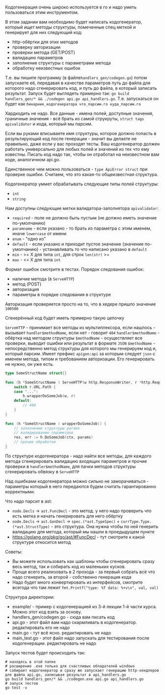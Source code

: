 Кодогенерация очень широко используется в го и надо уметь пользоваться этим инструментом.

В этом задании вам необходимо будет написать кодогенератор, который ищет методы структуры, 
помеченные спец меткой и генерирует для них следующий код:
* http-обёртки для этих методов
* проверку авторизации
* проверки метода (GET/POST)
* валидацию параметров
* заполнение структуры с параметрами метода
* обработку неизвестных ошибок

Т.е. вы пишите программу (в файле`handlers_gen/codegen.go`) 
потом запускаете её, передавая в качестве параметров путь до файла для 
которого надо сгенерировать код, 
и путь до файла, в который записать результат. 
Запуск будет выглядеть примерно так: `go build handlers_gen/* && ./codegen api.go api_handlers.go`. 
Т.е. запускаться он будет как `бинарник_кодогенератора что_парсим.го куда_парсим.го`

Хардкодить не надо. Все данные - имена полей, доступные значения, граничные значения - 
всё брать из самой струкруты, `struct tags apivalidator` и кода, который мы парсим.
 
Если вы руками вписываете имя структуры, которое должно попасть в результирующий 
код после генерации - 
значит вы делаете не правильно, даже если у вас проходят тесты. Ваш кодогенератор 
должен работать универсально для любых полей и значений из тех что ему известны. 
Писать код надо так, чтобы он отработал на неизвестном вам коде, аналогичном api.go.
 
Единственное чем можно пользоваться - `type ApiError struct` при проверке ошибки. 
Считаем, что это какая-то общеизвестная структура.

Кодогенератор уммет обрабатывать следующие типы полей структуры:
* `int`
* `string`

Нам доступны следующие метки валидатора-заполнятора `apivalidator`:
* `required` - поле не должно быть пустым (не должно иметь значение по-умолчанию)
* `paramname` - если указано - то брать из параметра с этим именем, иначе `lowercase` от имени
* `enum` - "одно из"
* `default` - если указано и приходит пустое значение (значение по-умолчанию) - устанавливать то что написано указано в `default`
* `min` - >= X для типа `int`, для строк `len(str)` >=
* `max` - <= X для типа `int`

Формат ошибок смотрите в тестах. Порядок следования ошибок:
* наличие метода (в `ServeHTTP`)
* метод (POST)
* авторизация
* параметры в порядке следования в структуре

Авторизация проверяется просто на то, что в хедере пришло значение `100500`

Сгенерённый код будет иметь примерно такую цепочку

`ServeHTTP` - принимает все методы из мультиплексора, если нашлось - вызывает `handler$methodName`, если нет - говорит `404`
`handler$methodName` - обёртка над методом структуры `$methodName` - осуществляет все проверки, выводит ошибки или результат в формате `JSON`
`$methodName` - непосредственно метод структуры для которого мы генерируем код и, который парсим. 
Имеет префикс `apigen:api` за которым следует `json` с именем метода, типом и требованием авторизации. Его генерировать не нужно, он уже есть.

``` go
type SomeStructName struct{}
 
func (h *SomeStructName ) ServeHTTP(w http.ResponseWriter, r *http.Request) {
    switch r.URL.Path {
    case "...":
        h.wrapperDoSomeJob(w, r)
    default:
        // 404
    }
}
 
func (h *SomeStructName ) wrapperDoSomeJob() {
    // заполнение структуры params
    // валидирование параметров
    res, err := h.DoSomeJob(ctx, params)
    // прочие обработки
}
```

По структуре кодогенератора - надо найти все методы, для каждого метода сгенерировать валидацию входящих параметров и прочие проверки в 
`handler$methodName`, для пачки методов структуры сгенерировать обвязку в `ServeHTTP`

Над ошибками кодогенератора можно сильно не заморачиваться - параметры который в него передаются будем считать гарантированно корректными.

Что надо парсит в ast:
* `node.Decls` -> `ast.FuncDecl` - это метод. у него надо проверить что есть метка и начать генерировать для него обёртку
* `node.Decls` -> `ast.GenDecl` -> `spec.(*ast.TypeSpec)` + `currType.Type.(*ast.StructType)` - это структура. 
Она нужна чтобы по ней генерить валидацию для метода, который мы нашли в проедыдущем пункте
* https://golang.org/pkg/go/ast/#FuncDecl - тут смотрите к какой структуре относится метод

Советы:
* Вы можете использовать как шаблоны чтобы сгенерировать сразу весь метод, так и собирать код из маленьких кусков.
* Проще всего реализовать в 2 прохода - за первый собрать всё что надо сгенерить, за второй - собственно генерация кода
* Надо будет много конвертировать из интерфейсов, смотрите всегода что там лежит `fmt.Printf("type: %T data: %+v\n", val, val)`

Структура директории:
* example/ - пример с кодогенерацией из 3-й лекции 1-й части курса. Можно этот код взять за основу.
* handlers_gen/codegen.go - сюда вам писать код
* api.go - этот файл вам надо скармливать в кодогенератор. редактировать его не надо
* main.go - тут всё ясно. редактировать не надо
* main_test.go - этот файл надо запускать для тестирования  после кодогенерации. редактировать не надо

Запуск тестов будет происходить так:
``` shell
# находясь в этой папке
# расширение .exe только для счастливых обладателей windows
# собирает кодогенератор и сразу же запускает генерацию http-хендлеров для файла api.go, записывая результат в api_handlers.go
go build handlers_gen/* && ./codegen.exe api.go api_handlers.go
# запуск тестов
go test -v
```
